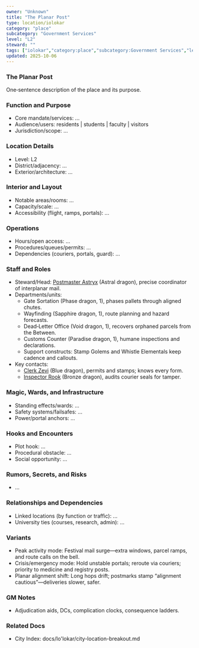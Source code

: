 ```yaml
---
owner: "Unknown"
title: "The Planar Post"
type: location/iolokar
category: "place"
subcategory: "Government Services"
level: "L2"
steward: ""
tags: ["iolokar","category:place","subcategory:Government Services","level:L2"]
updated: 2025-10-06
---
```

### The Planar Post

One‑sentence description of the place and its purpose.

### Function and Purpose

- Core mandate/services: ...
- Audience/users: residents | students | faculty | visitors
- Jurisdiction/scope: ...

### Location Details

- Level: L2
- District/adjacency: ...
- Exterior/architecture: ...

### Interior and Layout

- Notable areas/rooms: ...
- Capacity/scale: ...
- Accessibility (flight, ramps, portals): ...

### Operations

- Hours/open access: ...
- Procedures/queues/permits: ...
- Dependencies (couriers, portals, guard): ...

### Staff and Roles

- Steward/Head: [Postmaster Astryx](../People/postmaster-astryx.md) (Astral dragon), precise coordinator of interplanar mail.
- Departments/units:
  - Gate Sortation (Phase dragon, 1), phases pallets through aligned chutes.
  - Wayfinding (Sapphire dragon, 1), route planning and hazard forecasts.
  - Dead‑Letter Office (Void dragon, 1), recovers orphaned parcels from the Between.
  - Customs Counter (Paradise dragon, 1), humane inspections and declarations.
  - Support constructs: Stamp Golems and Whistle Elementals keep cadence and callouts.
- Key contacts:
  - [Clerk Zevi](../People/clerk-zevi.md) (Blue dragon), permits and stamps; knows every form.
  - [Inspector Rook](../People/inspector-rook.md) (Bronze dragon), audits courier seals for tamper.

### Magic, Wards, and Infrastructure

- Standing effects/wards: ...
- Safety systems/failsafes: ...
- Power/portal anchors: ...

### Hooks and Encounters

- Plot hook: ...
- Procedural obstacle: ...
- Social opportunity: ...

### Rumors, Secrets, and Risks

- ...

### Relationships and Dependencies

- Linked locations (by function or traffic): ...
- University ties (courses, research, admin): ...

### Variants

- Peak activity mode: Festival mail surge—extra windows, parcel ramps, and route calls on the bell.
- Crisis/emergency mode: Hold unstable portals; reroute via couriers; priority to medicine and registry posts.
- Planar alignment shift: Long hops drift; postmarks stamp “alignment cautious”—deliveries slower, safer.

### GM Notes

- Adjudication aids, DCs, complication clocks, consequence ladders.

### Related Docs

- City Index: docs/Io'lokar/city-location-breakout.md
